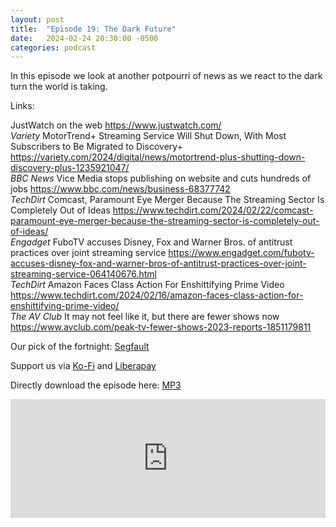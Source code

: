 ```yaml
---
layout: post
title:  "Episode 19: The Dark Future"
date:   2024-02-24 20:30:00 -0500
categories: podcast
---
```

In this episode we look at another potpourri of news as we react to the dark turn the world is taking.

Links:  

JustWatch on the web <https://www.justwatch.com/>  
*Variety* MotorTrend+ Streaming Service Will Shut Down, With Most Subscribers to Be Migrated to Discovery+ <https://variety.com/2024/digital/news/motortrend-plus-shutting-down-discovery-plus-1235921047/>  
*BBC News* Vice Media stops publishing on website and cuts hundreds of jobs <https://www.bbc.com/news/business-68377742>  
*TechDirt* Comcast, Paramount Eye Merger Because The Streaming Sector Is Completely Out of Ideas <https://www.techdirt.com/2024/02/22/comcast-paramount-eye-merger-because-the-streaming-sector-is-completely-out-of-ideas/>  
*Engadget* FuboTV accuses Disney, Fox and Warner Bros. of antitrust practices over joint streaming service <https://www.engadget.com/fubotv-accuses-disney-fox-and-warner-bros-of-antitrust-practices-over-joint-streaming-service-064140676.html>  
*TechDirt* Amazon Faces Class Action For Enshittifying Prime Video <https://www.techdirt.com/2024/02/16/amazon-faces-class-action-for-enshittifying-prime-video/>  
*The AV Club* It may not feel like it, but there are fewer shows now <https://www.avclub.com/peak-tv-fewer-shows-2023-reports-1851179811>  

Our pick of the fortnight: [Segfault](https://tubitv.com/movies/515797/segfault?autoplay=false)

Support us via [Ko-Fi](https://ko-fi.com/smkellat) and [Liberapay](https://liberapay.com/smkellat)  

Directly download the episode here: [MP3](https://open.acast.com/public/streams/6410a80dec813e00110faed2/episodes/65da9822adf63c00161a0089.mp3)  

<iframe src="https://embed.acast.com/6410a80dec813e00110faed2/65da9822adf63c00161a0089?theme=light&font-family=Quattrocento&font-src=https%3A%2F%2Ffonts.googleapis.com%2Fcss%3Ffamily%3DQuattrocento" frameBorder="0" width="100%" height="190px"></iframe>
